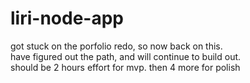 # liri-node-app

<!-- "https://rest.bandsintown.com/artists/" + artist + "/events?app_id=codingbootcamp" -->
got stuck on the porfolio redo, so now back on this.  
have figured out the path, and will continue to build out.  
should be 2 hours effort for mvp. then 4 more for polish